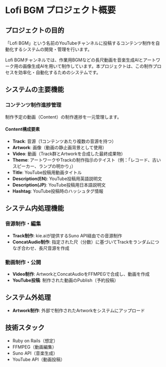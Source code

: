 # Lofi BGM プロジェクト概要

## プロジェクトの目的

「Lofi BGM」という名前のYouTubeチャンネルに投稿するコンテンツ制作を自動化するシステムの開発・管理を行います。

Lofi BGMチャンネルでは、作業用BGMなどの長尺動画を音楽生成AIとアートワーク用の画像生成AIを用いて制作しています。本プロジェクトは、この制作プロセスを効率化・自動化するためのシステムです。

## システムの主要機能

### コンテンツ制作進捗管理

制作予定の動画（Content）の制作進捗を一元管理します。

#### Content構成要素

- **Track**: 音源（1コンテンツあたり複数の音源を持つ）
- **Artwork**: 画像（動画の静止画背景として使用）
- **Video**: 動画（Track群とArtworkを合成した最終成果物）
- **Theme**: アートワークやTrackの制作指示のテイスト（例：「レコード、古いスピーカー、ランプの明かり」）
- **Title**: YouTube投稿用動画タイトル
- **Description(EN)**: YouTube投稿用英語説明文
- **Description(JP)**: YouTube投稿用日本語説明文
- **Hashtag**: YouTube投稿時のハッシュタグ情報

## システム内処理機能

### 音源制作・編集

- **Track制作**: kie.aiが提供するSuno API経由での音源制作
- **ConcatAudio制作**: 指定された尺（分数）に基づいてTrackをランダムにつなぎ合わせ、長尺音源を作成

### 動画制作・公開

- **Video制作**: ArtworkとConcatAudioをFFMPEGで合成し、動画を作成
- **YouTube投稿**: 制作された動画のPublish（予約投稿）

## システム外処理

- **Artwork制作**: 外部で制作されたArtworkをシステムにアップロード

## 技術スタック

- Ruby on Rails（想定）
- FFMPEG（動画編集）
- Suno API（音楽生成）
- YouTube API（動画投稿）